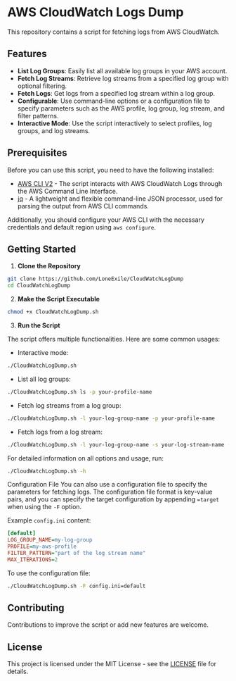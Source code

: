 # AWS CloudWatch Logs Dump

This repository contains a script for fetching logs from AWS CloudWatch.

## Features

- **List Log Groups**: Easily list all available log groups in your AWS account.
- **Fetch Log Streams**: Retrieve log streams from a specified log group with optional filtering.
- **Fetch Logs**: Get logs from a specified log stream within a log group.
- **Configurable**: Use command-line options or a configuration file to specify parameters such as the AWS profile, log group, log stream, and filter patterns.
- **Interactive Mode**: Use the script interactively to select profiles, log groups, and log streams.

## Prerequisites

Before you can use this script, you need to have the following installed:

- [AWS CLI V2](https://docs.aws.amazon.com/cli/latest/userguide/getting-started-install.html) - The script interacts with AWS CloudWatch Logs through the AWS Command Line Interface.
- [jq](https://github.com/jqlang/jq) - A lightweight and flexible command-line JSON processor, used for parsing the output from AWS CLI commands.

Additionally, you should configure your AWS CLI with the necessary credentials and default region using `aws configure`.

## Getting Started

1. **Clone the Repository**

```bash
git clone https://github.com/LoneExile/CloudWatchLogDump
cd CloudWatchLogDump
```

2. **Make the Script Executable**

```bash
chmod +x CloudWatchLogDump.sh
```

3. **Run the Script**

The script offers multiple functionalities. Here are some common usages:

- Interactive mode:

```bash
./CloudWatchLogDump.sh
```

- List all log groups:

```bash
./CloudWatchLogDump.sh ls -p your-profile-name
```

- Fetch log streams from a log group:

```bash
./CloudWatchLogDump.sh -l your-log-group-name -p your-profile-name
```

- Fetch logs from a log stream:

```bash
./CloudWatchLogDump.sh -l your-log-group-name -s your-log-stream-name -p your-profile-name
```

For detailed information on all options and usage, run:

```bash
./CloudWatchLogDump.sh -h
```

Configuration File
You can also use a configuration file to specify the parameters for fetching logs. The configuration file format is key-value pairs, and you can specify the target configuration by appending `=target` when using the `-F` option.

Example `config.ini` content:

```ini
[default]
LOG_GROUP_NAME=my-log-group
PROFILE=my-aws-profile
FILTER_PATTERN="part of the log stream name"
MAX_ITERATIONS=2
```

To use the configuration file:

```bash
./CloudWatchLogDump.sh -F config.ini=default
```

## Contributing

Contributions to improve the script or add new features are welcome.

## License

This project is licensed under the MIT License - see the [LICENSE](./LICENSE) file for details.
